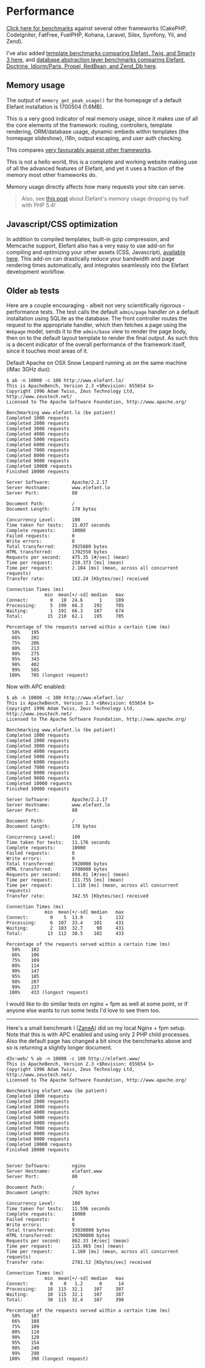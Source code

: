 # Performance

[Click here for benchmarks](/wiki/PHP-Framework-Benchmarks) against several other frameworks (CakePHP, CodeIgniter, FatFree, FuelPHP, Kohana, Laravel, Silex, Symfony, Yii, and Zend).

I've also added [template benchmarks comparing Elefant, Twig, and Smarty 3 here](https://github.com/jbroadway/template-bench), and [database abstraction layer benchmarks comparing Elefant, Doctrine, Idiorm/Paris, Propel, RedBean, and Zend_Db here](https://github.com/jbroadway/php-dbal-bench).

## Memory usage

The output of `memory_get_peak_usage()` for the homepage of a default Elefant installation is 1700504 (1.6MB).

This is a very good indicator of real memory usage, since it makes use of all the core elements of the framework: routing, controllers, template rendering, ORM/database usage, dynamic embeds within templates (the homepage slideshow), i18n, output escaping, and user auth checking.

This compares [very favourably against other frameworks](http://www.laurencegellert.com/2011/06/memory-usage-in-php-frameworks/).

This is not a hello world, this is a complete and working website making use of all the advanced features of Elefant, and yet it uses a fraction of the memory most other frameworks do.

Memory usage directly affects how many requests your site can serve.

> Also, see [this post](http://www.elefantcms.com/forum/discussion/42/big-memory-reduction-with-php-5.4/p1) about Elefant's memory usage dropping by half with PHP 5.4!

## Javascript/CSS optimization

In addition to compiled templates, built-in gzip compression, and Memcache support, Elefant also has a very easy to use add-on for compiling and optimizing your other assets (CSS, Javascript), [available here](https://github.com/jbroadway/assetic). This add-on can drastically reduce your bandwidth and page rendering times automatically, and integrates seamlessly into the Elefant development workflow.

## Older `ab` tests

Here are a couple encouraging - albeit not very scientifically rigorous - performance tests. The test calls the default `admin/page` handler on a default installation using SQLite as the database. The front controller routes the request to the appropriate handler, which then fetches a page using the `Webpage` model, sends it to the `admin/base` view to render the page body, then on to the default layout template to render the final output. As such this is a decent indicator of the overall performance of the framework itself, since it touches most areas of it.

Default Apache on OSX Snow Leopard running `ab` on the same machine (iMac 3GHz duo):

~~~
$ ab -n 10000 -c 100 http://www.elefant.lo/
This is ApacheBench, Version 2.3 <$Revision: 655654 $>
Copyright 1996 Adam Twiss, Zeus Technology Ltd, http://www.zeustech.net/
Licensed to The Apache Software Foundation, http://www.apache.org/

Benchmarking www.elefant.lo (be patient)
Completed 1000 requests
Completed 2000 requests
Completed 3000 requests
Completed 4000 requests
Completed 5000 requests
Completed 6000 requests
Completed 7000 requests
Completed 8000 requests
Completed 9000 requests
Completed 10000 requests
Finished 10000 requests

Server Software:        Apache/2.2.17
Server Hostname:        www.elefant.lo
Server Port:            80

Document Path:          /
Document Length:        170 bytes

Concurrency Level:      100
Time taken for tests:   21.037 seconds
Complete requests:      10000
Failed requests:        0
Write errors:           0
Total transferred:      3925880 bytes
HTML transferred:       1702550 bytes
Requests per second:    475.35 [#/sec] (mean)
Time per request:       210.373 [ms] (mean)
Time per request:       2.104 [ms] (mean, across all concurrent requests)
Transfer rate:          182.24 [Kbytes/sec] received

Connection Times (ms)
              min  mean[+/-sd] median   max
Connect:        0   10  24.6      1     189
Processing:     5  199  66.3    192     705
Waiting:        1  191  66.3    187     674
Total:         15  210  62.1    195     705

Percentage of the requests served within a certain time (ms)
  50%    195
  66%    202
  75%    206
  80%    213
  90%    275
  95%    343
  98%    402
  99%    505
 100%    705 (longest request)
~~~

Now with APC enabled:

~~~
$ ab -n 10000 -c 100 http://www.elefant.lo/
This is ApacheBench, Version 2.3 <$Revision: 655654 $>
Copyright 1996 Adam Twiss, Zeus Technology Ltd, http://www.zeustech.net/
Licensed to The Apache Software Foundation, http://www.apache.org/

Benchmarking www.elefant.lo (be patient)
Completed 1000 requests
Completed 2000 requests
Completed 3000 requests
Completed 4000 requests
Completed 5000 requests
Completed 6000 requests
Completed 7000 requests
Completed 8000 requests
Completed 9000 requests
Completed 10000 requests
Finished 10000 requests

Server Software:        Apache/2.2.17
Server Hostname:        www.elefant.lo
Server Port:            80

Document Path:          /
Document Length:        170 bytes

Concurrency Level:      100
Time taken for tests:   11.176 seconds
Complete requests:      10000
Failed requests:        0
Write errors:           0
Total transferred:      3920000 bytes
HTML transferred:       1700000 bytes
Requests per second:    894.81 [#/sec] (mean)
Time per request:       111.755 [ms] (mean)
Time per request:       1.118 [ms] (mean, across all concurrent requests)
Transfer rate:          342.55 [Kbytes/sec] received

Connection Times (ms)
              min  mean[+/-sd] median   max
Connect:        0    5  13.9      1     132
Processing:     6  107  33.4    101     431
Waiting:        2  103  32.7     98     431
Total:         13  112  30.5    102     433

Percentage of the requests served within a certain time (ms)
  50%    102
  66%    106
  75%    109
  80%    114
  90%    147
  95%    185
  98%    207
  99%    237
 100%    433 (longest request)
~~~

I would like to do similar tests on nginx + fpm as well at some point, or if anyone else wants to run some tests I'd love to see them too.

---

Here's a small benchmark I ([ZaneA](http://github.com/ZaneA)) did on my local Nginx + fpm setup. Note that this is with APC enabled and using only 2 PHP child processes. Also the default page has changed a bit since the benchmarks above and so is returning a slightly longer document.

~~~
d3v:web/ % ab -n 10000 -c 100 http://elefant.www/
This is ApacheBench, Version 2.3 <$Revision: 655654 $>
Copyright 1996 Adam Twiss, Zeus Technology Ltd, http://www.zeustech.net/
Licensed to The Apache Software Foundation, http://www.apache.org/

Benchmarking elefant.www (be patient)
Completed 1000 requests
Completed 2000 requests
Completed 3000 requests
Completed 4000 requests
Completed 5000 requests
Completed 6000 requests
Completed 7000 requests
Completed 8000 requests
Completed 9000 requests
Completed 10000 requests
Finished 10000 requests


Server Software:        nginx
Server Hostname:        elefant.www
Server Port:            80

Document Path:          /
Document Length:        2929 bytes

Concurrency Level:      100
Time taken for tests:   11.596 seconds
Complete requests:      10000
Failed requests:        0
Write errors:           0
Total transferred:      33030000 bytes
HTML transferred:       29290000 bytes
Requests per second:    862.33 [#/sec] (mean)
Time per request:       115.965 [ms] (mean)
Time per request:       1.160 [ms] (mean, across all concurrent requests)
Transfer rate:          2781.52 [Kbytes/sec] received

Connection Times (ms)
              min  mean[+/-sd] median   max
Connect:        0    0   1.2      0      14
Processing:    18  115  32.1    107     387
Waiting:       10  115  32.1    107     387
Total:         30  115  32.4    107     398

Percentage of the requests served within a certain time (ms)
  50%    107
  66%    108
  75%    109
  80%    110
  90%    120
  95%    154
  98%    240
  99%    290
 100%    398 (longest request)
~~~